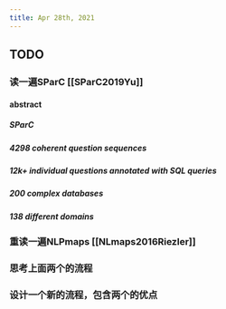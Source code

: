```yaml
---
title: Apr 28th, 2021
---
```


## TODO
### 读一遍SParC [[SParC2019Yu]]
#### abstract
##### SParC
##### 4298 coherent question sequences
##### 12k+ individual questions annotated with SQL queries
##### 200 complex databases
##### 138 different domains
### 重读一遍NLPmaps [[NLmaps2016Riezler]]
### 思考上面两个的流程
### 设计一个新的流程，包含两个的优点
